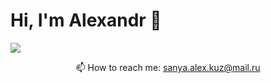 # Hi, I'm Alexandr 👋

 </a>
   <a href="[https://t.me/joinchat/@AlexzKuz]">
       <img src="https://img.shields.io/badge/Telegram-2CA5E0?style=for-the-badge&logo=telegram&logoColor=white"/>
   </a>
<p align='center'>
   📫 How to reach me: <a href='mailto:roman.beskrovnyy@gmail.com'>sanya.alex.kuz@mail.ru</a>
</p>
